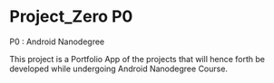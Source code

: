 # Project_Zero P0
P0 : Android Nanodegree 

This project is a Portfolio App of the projects that will hence forth be developed while undergoing Android Nanodegree Course.
